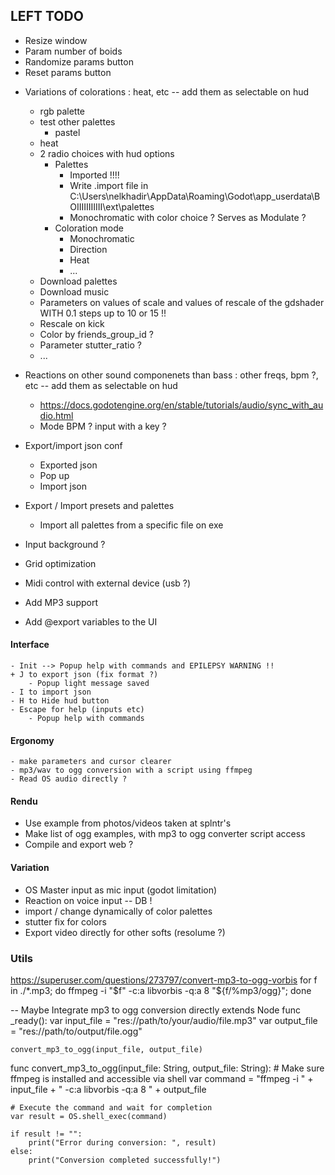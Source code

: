 ## LEFT TODO

+ Resize window
+ Param number of boids
+ Randomize params button
+ Reset params button
- Variations of colorations : heat, etc -- add them as selectable on hud
    + rgb palette
    + test other palettes
        + pastel
    + heat      
    + 2 radio choices with hud options
        + Palettes
            + Imported !!!!
            + Write .import file in C:\Users\nelkhadir\AppData\Roaming\Godot\app_userdata\BOIIIIIIIIIII\ext\palettes
            - Monochromatic with color choice ? Serves as Modulate ?
        + Coloration mode
            + Monochromatic
            + Direction
            + Heat
            + ...
    - Download palettes
    + Download music
    + Parameters on values of scale and values of rescale of the gdshader WITH 0.1 steps up to 10 or 15 !!
    + Rescale on kick
    - Color by friends_group_id ?
    - Parameter stutter_ratio ?
    - ...
    
- Reactions on other sound componenets than bass : other freqs, bpm ?, etc -- add them as selectable on hud
    - https://docs.godotengine.org/en/stable/tutorials/audio/sync_with_audio.html
    - Mode BPM ? input with a key ?

- Export/import json conf
    + Exported json
    - Pop up
    - Import json
- Export / Import presets and palettes
    - Import all palettes from a specific file on exe
- Input background ?
- Grid optimization
- Midi control with external device (usb ?)
* Add MP3 support
+ Add @export variables to the UI

#### Interface
    - Init --> Popup help with commands and EPILEPSY WARNING !!
    + J to export json (fix format ?)
        - Popup light message saved
    - I to import json
    - H to Hide hud button
    - Escape for help (inputs etc)
        - Popup help with commands

#### Ergonomy
    - make parameters and cursor clearer 
    - mp3/wav to ogg conversion with a script using ffmpeg
    - Read OS audio directly ?

#### Rendu

- Use example from photos/videos taken at splntr's
- Make list of ogg examples, with mp3 to ogg converter script access
- Compile and export web ?

#### Variation
- OS Master input as mic input (godot limitation)
- Reaction on voice input -- DB !
- import / change dynamically of color palettes
- stutter fix for colors
- Export video directly for other softs (resolume ?)


### Utils
https://superuser.com/questions/273797/convert-mp3-to-ogg-vorbis
for f in ./*.mp3; do ffmpeg -i "$f" -c:a libvorbis -q:a 8 "${f/%mp3/ogg}"; done

-- Maybe Integrate mp3 to ogg conversion directly
extends Node
func _ready():
    var input_file = "res://path/to/your/audio/file.mp3"
    var output_file = "res://path/to/output/file.ogg"

    convert_mp3_to_ogg(input_file, output_file)

func convert_mp3_to_ogg(input_file: String, output_file: String):
    # Make sure ffmpeg is installed and accessible via shell
    var command = "ffmpeg -i " + input_file + " -c:a libvorbis -q:a 8 " + output_file
    
    # Execute the command and wait for completion
    var result = OS.shell_exec(command)

    if result != "":
        print("Error during conversion: ", result)
    else:
        print("Conversion completed successfully!")